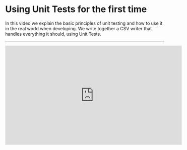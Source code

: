 ﻿# Using Unit Tests for the first time

In this video we explain the basic principles of unit testing and how to use it in the real world when developing.
We write together a CSV writer that handles everything it should, using Unit Tests.

---
<iframe width="560" height="315" src="https://www.youtube.com/embed/8hmncveR8Jw?list=PL1DEQjXG2xnLz56FSXCMdcBoch1I5p7lt" frameborder="0" allowfullscreen></iframe>